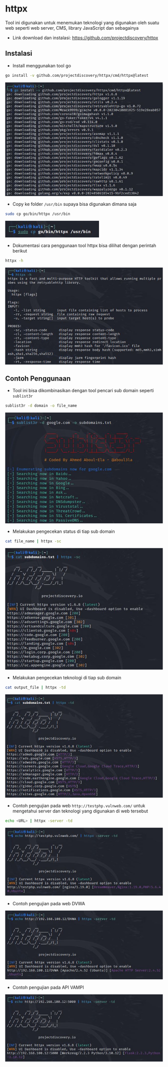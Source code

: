 # httpx
Tool ini digunakan untuk menemukan teknologi yang digunakan oleh suatu web seperti web server, CMS, library JavaScript dan sebagainya

- Link download dan instalasi: https://github.com/projectdiscovery/httpx

## Instalasi
- Install menggunakan tool go
```sh
go install -v github.com/projectdiscovery/httpx/cmd/httpx@latest
```

![alt text](https://github.com/rahardian-dwi-saputra/bugbounty-tools/blob/main/assets/httpx/httpx%201.JPG)

- Copy ke folder `/usr/bin` supaya bisa digunakan dimana saja
```sh
sudo cp go/bin/httpx /usr/bin
```

![alt text](https://github.com/rahardian-dwi-saputra/bugbounty-tools/blob/main/assets/httpx/httpx%202.JPG)

- Dokumentasi cara penggunaan tool httpx bisa dilihat dengan perintah berikut
```sh
httpx -h
```

![alt text](https://github.com/rahardian-dwi-saputra/bugbounty-tools/blob/main/assets/httpx/httpx%203.JPG)

## Contoh Penggunaan
- Tool ini bisa dikombinasikan dengan tool pencari sub domain seperti `sublist3r`
```sh
sublist3r -d domain -o file_name
```

![alt text](https://github.com/rahardian-dwi-saputra/bugbounty-tools/blob/main/assets/httpx/httpx%204.JPG)

- Melakukan pengecekan status di tiap sub domain
```sh
cat file_name | httpx -sc
```

![alt text](https://github.com/rahardian-dwi-saputra/bugbounty-tools/blob/main/assets/httpx/httpx%205.JPG)

- Melakukan pengecekan teknologi di tiap sub domain
```sh
cat output_file | httpx -td
```

![alt text](https://github.com/rahardian-dwi-saputra/bugbounty-tools/blob/main/assets/httpx/httpx%206.JPG)

- Contoh pengujian pada web `http://testphp.vulnweb.com/` untuk mengetahui server dan teknologi yang digunakan di web tersebut
```sh
echo <URL> | httpx -server -td
```

![alt text](https://github.com/rahardian-dwi-saputra/bugbounty-tools/blob/main/assets/httpx/httpx%207.JPG)

- Contoh pengujian pada web DVWA

![alt text](https://github.com/rahardian-dwi-saputra/bugbounty-tools/blob/main/assets/httpx/httpx%208.JPG)

- Contoh pengujian pada API VAMPI

![alt text](https://github.com/rahardian-dwi-saputra/bugbounty-tools/blob/main/assets/httpx/httpx%209.JPG)